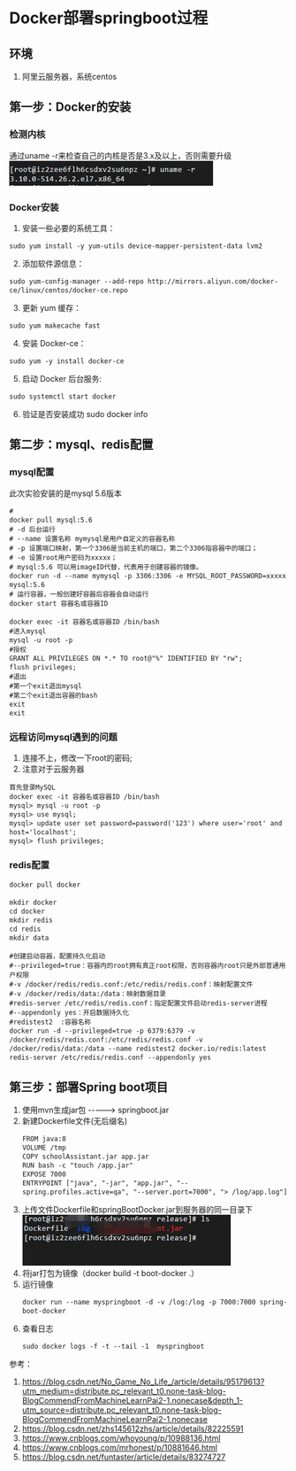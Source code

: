 # Docker部署springboot过程

## 环境
1. 阿里云服务器，系统centos

## 第一步：Docker的安装
### 检测内核
通过uname -r来检查自己的内核是否是3.x及以上，否则需要升级
![title](https://raw.githubusercontent.com/pallcard/noteImg/master/noteImg/2020/05/18/1589810615789-1589810615814.png)

### Docker安装
1. 安装一些必要的系统工具：
```
sudo yum install -y yum-utils device-mapper-persistent-data lvm2
```
2. 添加软件源信息：
```
sudo yum-config-manager --add-repo http://mirrors.aliyun.com/docker-ce/linux/centos/docker-ce.repo
```
3. 更新 yum 缓存：
```
sudo yum makecache fast
```
4. 安装 Docker-ce：
```
sudo yum -y install docker-ce
```
5. 启动 Docker 后台服务:
```
sudo systemctl start docker
```
6. 验证是否安装成功
sudo docker info

## 第二步：mysql、redis配置
### mysql配置
此次实验安装的是mysql 5.6版本
```
# 
docker pull mysql:5.6
# -d 后台运行
# --name 设置名称 mymysql是用户自定义的容器名称
# -p 设置端口映射，第一个3306是当前主机的端口，第二个3306指容器中的端口；
# -e 设置root用户密码为xxxxx；
# mysql:5.6 可以用imageID代替，代表用于创建容器的镜像。
docker run -d --name mymysql -p 3306:3306 -e MYSQL_ROOT_PASSWORD=xxxxx mysql:5.6
# 运行容器，一般创建好容器后容器会自动运行
docker start 容器名或容器ID

docker exec -it 容器名或容器ID /bin/bash
#进入mysql
mysql -u root -p
#授权
GRANT ALL PRIVILEGES ON *.* TO root@"%" IDENTIFIED BY "rw";
flush privileges;
#退出
#第一个exit退出mysql
#第二个exit退出容器的bash
exit
exit
```
### 远程访问mysql遇到的问题
1. 连接不上，修改一下root的密码;
2. 注意对于云服务器
```
首先登录MySQL
docker exec -it 容器名或容器ID /bin/bash
mysql> mysql -u root -p
mysql> use mysql;  
mysql> update user set password=password('123') where user='root' and host='localhost';  
mysql> flush privileges;  
```
### redis配置
```
docker pull docker
 
mkdir docker
cd docker
mkdir redis
cd redis
mkdir data
 
#创建启动容器，配置持久化启动
#--privileged=true：容器内的root拥有真正root权限，否则容器内root只是外部普通用户权限
#-v /docker/redis/redis.conf:/etc/redis/redis.conf：映射配置文件
#-v /docker/redis/data:/data：映射数据目录
#redis-server /etc/redis/redis.conf：指定配置文件启动redis-server进程
#--appendonly yes：开启数据持久化
#redistest2  :容器名称
docker run -d --privileged=true -p 6379:6379 -v /docker/redis/redis.conf:/etc/redis/redis.conf -v /docker/redis/data:/data --name redistest2 docker.io/redis:latest redis-server /etc/redis/redis.conf --appendonly yes
```

## 第三步：部署Spring boot项目
1. 使用mvn生成jar包 -----> springboot.jar
2. 新建Dockerfile文件(无后缀名)
    ```
    FROM java:8
    VOLUME /tmp
    COPY schoolAssistant.jar app.jar
    RUN bash -c "touch /app.jar"
    EXPOSE 7000
    ENTRYPOINT ["java", "-jar", "app.jar", "--spring.profiles.active=qa", "--server.port=7000", "> /log/app.log"]
    ```
3. 上传文件Dockerfile和springBootDocker.jar到服务器的同一目录下
![title](https://raw.githubusercontent.com/pallcard/noteImg/master/noteImg/2020/05/19/1589818682320-1589818682321.png)
4. 将jar打包为镜像（docker build -t boot-docker .）
5. 运行镜像
    ```
    docker run --name myspringboot -d -v /log:/log -p 7000:7000 spring-boot-docker
    ```
6. 查看日志
    ```
    sudo docker logs -f -t --tail -1  myspringboot
    ```

参考：
1. https://blog.csdn.net/No_Game_No_Life_/article/details/95179613?utm_medium=distribute.pc_relevant_t0.none-task-blog-BlogCommendFromMachineLearnPai2-1.nonecase&depth_1-utm_source=distribute.pc_relevant_t0.none-task-blog-BlogCommendFromMachineLearnPai2-1.nonecase
2. https://blog.csdn.net/zhs145612zhs/article/details/82225591
3. https://www.cnblogs.com/whoyoung/p/10988136.html
4. https://www.cnblogs.com/mrhonest/p/10881646.html
5. https://blog.csdn.net/funtaster/article/details/83274727

